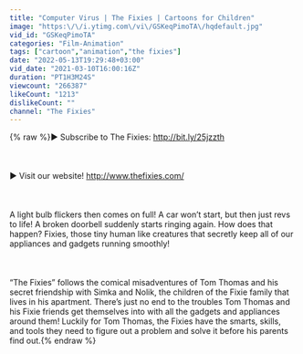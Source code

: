 ```yaml
---
title: "Computer Virus | The Fixies | Cartoons for Children"
image: "https:\/\/i.ytimg.com\/vi\/GSKeqPimoTA\/hqdefault.jpg"
vid_id: "GSKeqPimoTA"
categories: "Film-Animation"
tags: ["cartoon","animation","the fixies"]
date: "2022-05-13T19:29:48+03:00"
vid_date: "2021-03-10T16:00:16Z"
duration: "PT1H3M24S"
viewcount: "266387"
likeCount: "1213"
dislikeCount: ""
channel: "The Fixies"
---
```

{% raw %}► Subscribe to The Fixies: <a rel="nofollow" target="blank" href="http://bit.ly/25jzzth">http://bit.ly/25jzzth</a><br /><br /><br /><br />► Visit our website! <a rel="nofollow" target="blank" href="http://www.thefixies.com/">http://www.thefixies.com/</a><br /><br /><br /><br />A light bulb flickers then comes on full! A car won’t start, but then just revs to life! A broken doorbell suddenly starts ringing again. How does that happen? Fixies, those tiny human like creatures that secretly keep all of our appliances and gadgets running smoothly!<br /><br /><br /><br />“The Fixies” follows the comical misadventures of Tom Thomas and his secret friendship with Simka and Nolik, the children of the Fixie family that lives in his apartment. There’s just no end to the troubles Tom Thomas and his Fixie friends get themselves into with all the gadgets and appliances around them! Luckily for Tom Thomas, the Fixies have the smarts, skills, and tools they need to figure out a problem and solve it before his parents find out.{% endraw %}
